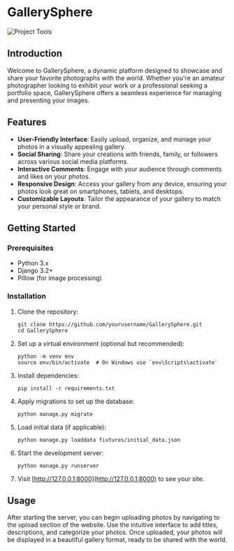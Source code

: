 # GallerySphere 
![Project Tools](https://skillicons.dev/icons?i=python,django)
## Introduction

Welcome to GallerySphere, a dynamic platform designed to showcase and share your favorite photographs with the world. Whether you're an amateur photographer looking to exhibit your work or a professional seeking a portfolio space, GallerySphere offers a seamless experience for managing and presenting your images.

## Features

- **User-Friendly Interface**: Easily upload, organize, and manage your photos in a visually appealing gallery.
- **Social Sharing**: Share your creations with friends, family, or followers across various social media platforms.
- **Interactive Comments**: Engage with your audience through comments and likes on your photos.
- **Responsive Design**: Access your gallery from any device, ensuring your photos look great on smartphones, tablets, and desktops.
- **Customizable Layouts**: Tailor the appearance of your gallery to match your personal style or brand.

## Getting Started

### Prerequisites

- Python 3.x
- Django 3.2+
- Pillow (for image processing)

### Installation

1. Clone the repository:
   ```
   git clone https://github.com/yourusername/GallerySphere.git
   cd GallerySphere
   ```

2. Set up a virtual environment (optional but recommended):
   ```
   python -m venv env
   source env/bin/activate  # On Windows use `env\Scripts\activate`
   ```

3. Install dependencies:
   ```
   pip install -r requirements.txt
   ```

4. Apply migrations to set up the database:
   ```
   python manage.py migrate
   ```

5. Load initial data (if applicable):
   ```
   python manage.py loaddata fixtures/initial_data.json
   ```

6. Start the development server:
   ```
   python manage.py runserver
   ```

7. Visit [http://127.0.0.1:8000](http://127.0.0.1:8000) to see your site.

## Usage

After starting the server, you can begin uploading photos by navigating to the upload section of the website. Use the intuitive interface to add titles, descriptions, and categorize your photos. Once uploaded, your photos will be displayed in a beautiful gallery format, ready to be shared with the world.
